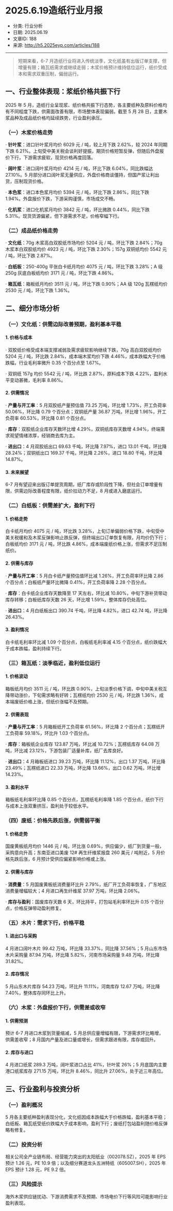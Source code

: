 # 2025.6.19造纸行业月报

- 分类: 行业分析
- 日期: 2025.06.19
- 文章ID: 188
- 来源: http://h5.2025eyp.com/articles/188

---

> 短期来看，6-7 月造纸行业将进入传统淡季，文化纸虽有出版订单支撑，但增量有限；箱瓦纸需求或继续走弱；木浆价格预计维持低位运行，纸价受成本和需求双重压制，偏弱运行。

## **一、行业整体表现：浆纸价格共振下行**

2025 年 5 月，造纸行业呈现浆、纸价格共振下行态势，各主要纸种及原料价格均有不同程度下跌，供需面改善有限，市场整体表现偏弱。截至 5 月 28 日，主要木浆品种及成品纸价格均延续跌势，行业盈利承压。

### **（一）木浆价格走势**

· **针叶浆**：进口针叶浆月均价 6029 元 / 吨，较上月下跌 2.62%，较 2024 年同期下跌 6.21%。上旬受中美关税会谈利好提振，期货价格短暂反弹，但随后外盘报价下行，下游需求疲软，现货价格再度回落。

· **阔叶浆**：进口阔叶浆月均价 4214 元 / 吨，环比下跌 6.04%，同比跌幅达 27.10%。5 月部分进口阔叶浆无量供应，外盘价格商谈僵持，但国产浆让利出货，压制现货价格。

· **本色浆**：进口本色浆月均价 5394 元 / 吨，环比下跌 2.86%，同比下跌 1.94%。外盘报价下跌，下游采购谨慎，市场成交不畅。

· **化机浆**：进口化机浆月均价 3842 元 / 吨，环比微跌 0.44%，同比下跌 5.31%。现货货源偏紧，但下游需求不足，价格窄幅下行。

### **（二）成品纸价格走势**

· **文化纸**：70g 木浆高白双胶纸市场均价 5204 元 / 吨，环比下跌 2.84%；70g 木浆本白双胶纸均价 4923 元 / 吨，环比下跌 2.30%；157g 双铜纸均价 5542 元 / 吨，环比下跌 2.87%。

· **白纸板**：250-400g 平张白卡纸月均价 4075 元 / 吨，环比下跌 3.28%；A 级 250g 灰底白板纸均价 3171 元 / 吨，环比下跌 4.86%。

· **箱瓦纸**：箱板纸月均价 3511 元 / 吨，环比下跌 0.90%；AA 级 120g 瓦楞纸均价 2530 元 / 吨，环比下跌 1.36%。

## **二、细分市场分析**

### **（一）文化纸：供需边际改善预期，盈利基本平稳**

#### **1. 价格与成本**

· 双胶纸价格受成本端支撑减弱及需求疲软影响继续下跌，70g 高白双胶纸均价 5204 元 / 吨，环比跌 2.84%，成本端木浆均价下跌 4.46%，成本跌幅大于价格跌幅，行业毛利率微升 0.35 个百分点至 1.67%。

· 双铜纸 157g 均价 5542 元 / 吨，环比跌 2.87%，原料成本下跌 4.22%，盈利水平变动甚微，毛利率 8.86%。

#### **2. 供需情况**

· **产量与开工率**：5 月双胶纸产量预估值 73.25 万吨，环比增 1.73%，开工负荷率 50.06%，环比降 0.79 个百分点；双铜纸产量 36.87 万吨，环比增 1.96%，开工负荷率 60.53%，环比降 0.81 个百分点。

· **库存**：双胶纸企业库存天数环比增 4.29%，双铜纸库存天数增 4.94%，终端需求观望情绪浓厚，经销商去库为主。

· **进出口**：4 月双胶纸出口 69.63 千吨，环比降 7.97%，进口 13.01 千吨，环比降 28.24%；双铜纸出口 169.37 千吨，环比降 2.26%，进口 18.80 千吨，环比降 14.87%。

#### **3. 未来展望**

6-7 月有望迎来出版订单提货周期，纸厂库存或阶段性下降，但社会订单增量有限，供需边际改善程度有限，纸价拉动力不足，8 月或进入磨底运行。

### **（二）白纸板：供需差扩大，盈利下行**

#### **1. 价格走势**

白卡纸月均价 4075 元 / 吨，环比跌 3.28%，上旬订单偏弱价格下跌，中旬受中美关税缓和及木浆反弹影响止跌反弹，但终端出口订单恢复有限，月均价仍下行；白板纸均价 3171 元 / 吨，环比跌 4.86%，成本端废纸价格上涨，但需求不足压制纸价。

#### **2. 供需与库存**

· **产量与开工率**：5 月白卡纸产量预估值环比减 1.26%，开工负荷率环比降 2.86 个百分点；白板纸产量环比微降 0.41%，开工负荷率降 2.28 个百分点。

· **库存**：白卡纸企业库存天数降至 17 天左右，环比减 10.80%，中旬下游补货带动库存转移；白板纸库存天数 26 天，环比增 1.59%，整体库存仍处高位。

· **进出口**：4 月白纸板出口 390.74 千吨，环比降 4.82%，进口 42.74 吨，环比降 26.43%。

#### **3. 盈利情况**

白卡纸毛利率环比减 1.09 个百分点，白板纸毛利率减 4.15 个百分点，纸价跌幅大于成本跌幅，盈利持续下行。

### **（三）箱瓦纸：淡季临近，盈利低位运行**

#### **1. 价格波动**

箱板纸月均价 3511 元 / 吨，环比跌 0.90%，上旬淡季价格下调，中旬中美关税互降带动涨价，下旬需求略有好转；瓦楞纸均价 2530 元 / 吨，环比跌 1.36%，成本端废纸价格上涨，但纸价涨幅不及预期。

#### **2. 供需表现**

· **产量与开工率**：5 月箱板纸开工负荷率 61.56%，环比降 2 个百分点；瓦楞纸开工负荷率 59.18%，环比升 1.03 个百分点。

· **库存**：箱板纸企业库存 123.87 万吨，环比减 10.72%；瓦楞纸库存 64.08 万吨，环比减 23.12%，下游包装厂适量补库，纸厂去库良好。

· **进出口**：4 月箱板纸进口 39.23 万吨，环比降 11.12%，出口 1.37 万吨，环比降 23.49%；瓦楞纸进口 22.33 万吨，环比降 13.66%，出口 0.62 万吨，环比增 14.23%。

#### **3. 盈利水平**

箱板纸毛利率环比降 0.85 个百分点，瓦楞纸毛利率降 1.85 个百分点，纸价下行与成本上涨双重挤压，盈利处于较低水平。

### **（四）废纸：价格先跌后涨，供需弱平衡**

#### **1. 价格走势**

国废黄板纸月均价 1446 元 / 吨，环比涨 0.69%，供应偏少，纸厂到货量一般，采购意向升高；东南亚进口美废 12# 再生纤维浆报盘 260 美元 / 吨附近，5 月价格先跌后涨，6 月预计受供应偏紧影响价格或上涨。

#### **2. 供需与库存**

· **消费量**：5 月国废黄板纸消费量环比升 2.79%，纸厂开工负荷率恢复，广东地区消费量增幅较大；4 月进口再生纤维浆 37.97 万吨，环比降 2.06%。

· **库存与盈利**：国废库存天数 6 天，环比持平，打包站毛利率环比升 0.15 个百分点，价格反弹带动盈利修复。

### **（五）木片：需求下行，价格平稳**

#### **1. 进出口与采购**

4 月进口阔叶木片 99.42 万吨，环比降 33.37%，同比降 37.56%；5 月山东市场木片采购量 87.94 万吨，环比降 5.82%，河南市场采购量 9.48 万吨，环比降 31.82%。

#### **2. 库存情况**

5 月山东木片库存 54.23 万吨，环比升 11.11%，河南库存 12.67 万吨，环比降 7.40%，整体库存同环比上升。

### **（六）木浆：外盘报价下行，供需差或收窄**

#### **1. 供需预测**

预计 6-7 月进口木浆到货量缩减，5 月总供应量增幅有限，下游需求环比略增，供需差收窄；8 月国内产量及进口量或增长，但需求跟进有限，库存或回升。

#### **2. 库存与进口**

4 月进口纸浆 289.3 万吨，阔叶浆进口占比 41%，针叶浆 26%；5 月底国内主要港口纸浆库存 271.15 万吨，环比升 8.46%，同比升 27.06%，处于近三年高位。

## **三、行业盈利与投资分析**

### **（一）盈利概况**

5 月各主要纸种盈利表现分化，文化纸因成本跌幅大于价格跌幅，盈利基本平稳；白纸板、箱瓦纸受纸价跌幅大于成本影响，盈利下行；废纸打包站盈利随价格反弹略有修复。

### **（二）投资分析**

相关公司全产业链布局、经营能力突出的太阳纸业（002078.SZ），2025 年 EPS 预计 1.26 元，PE 10.9 倍；以及细分赛道龙头五洲特纸（605007.SH），2025 年 EPS 预计 1.28 元，PE 9.2 倍。

### **（三）风险提示**

海外木浆供应链扰动、下游消费需求不及预期、市场电价下行等风险可能影响行业盈利表现。
